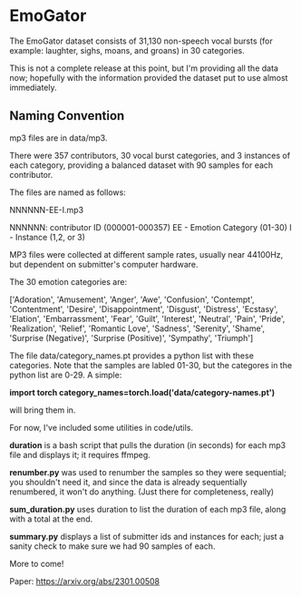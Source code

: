 # EmoGator

The EmoGator dataset consists of 31,130 non-speech vocal bursts (for example: laughter, sighs, moans, and groans) in 30 categories. 

This is not a complete release at this point, but I'm providing all the data now; hopefully with the information provided the dataset put to use almost immediately.

## Naming Convention

mp3 files are in data/mp3.

There were 357 contributors, 30 vocal burst categories, and 3 instances of each category, providing a balanced dataset with 90 samples for each contributor.

The files are named as follows:

NNNNNN-EE-I.mp3

NNNNNN: contributor ID (000001-000357)
EE - Emotion Category (01-30)
I - Instance (1,2, or 3)

MP3 files were collected at different sample rates, usually near 44100Hz, but dependent on submitter's computer hardware.

The 30 emotion categories are:

['Adoration', 'Amusement', 'Anger', 'Awe', 'Confusion', 'Contempt', 'Contentment', 'Desire', 'Disappointment', 'Disgust', 'Distress', 'Ecstasy', 'Elation', 'Embarrassment', 'Fear', 'Guilt', 'Interest', 'Neutral', 'Pain', 'Pride', 'Realization', 'Relief', 'Romantic Love', 'Sadness', 'Serenity', 'Shame', 'Surprise (Negative)', 'Surprise (Positive)', 'Sympathy', 'Triumph']

The file data/category_names.pt provides a python list with these categories. Note that the samples are labled 01-30, but the categores in the python list are 0-29. A simple:

 __import torch
 category_names=torch.load('data/category-names.pt')__ 

will bring them in.

For now, I've included some utilities in code/utils. 

__duration__ is a bash script that pulls the duration (in seconds) for each mp3 file and displays it; it requires ffmpeg.

__renumber.py__ was used to renumber the samples so they were sequential; you shouldn't need it, and since the data is already sequentially renumbered, it won't do anything. (Just there for completeness, really)

__sum_duration.py__ uses duration to list the duration of each mp3 file, along with a total at the end.

__summary.py__ displays a list of submitter ids and instances for each; just a sanity check to make sure we had 90 samples of each.

More to come!

Paper: https://arxiv.org/abs/2301.00508

